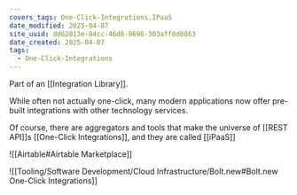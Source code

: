 ```yaml
---
covers_tags: One-Click-Integrations,IPaaS
date_modified: 2025-04-07
site_uuid: dd62813e-84cc-46d6-9696-303aff0d8863
date_created: 2025-04-07
tags:
  - One-Click-Integrations
---
```


Part of an [[Integration Library]].  

While often not actually one-click, many modern applications now offer pre-built integrations with other technology services.

Of course, there are aggregators and tools that make the universe of [[REST API]]s [[One-Click Integrations]], and they are called [[iPaaS]]



![[Airtable#Airtable Marketplace]]

![[Tooling/Software Development/Cloud Infrastructure/Bolt.new#Bolt.new One-Click Integrations]]